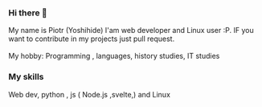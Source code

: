 ### Hi there 👋

My name is Piotr (Yoshihide) I'am web developer and Linux user :P. IF you want to contribute in my projects just pull request.\
<br> My hobby: Programming , languages, history studies,  IT studies</br>
### My skills
Web dev, python , js ( Node.js ,svelte,) and Linux

